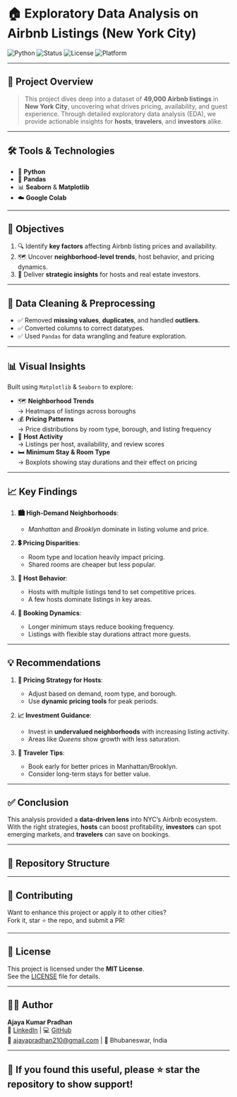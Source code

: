 # 🏠 Exploratory Data Analysis on Airbnb Listings (New York City)

![Python](https://img.shields.io/badge/Python-3.8-blue.svg?style=flat-square&logo=python)
![Status](https://img.shields.io/badge/Project-Complete-brightgreen?style=flat-square)
![License](https://img.shields.io/badge/License-MIT-lightgrey?style=flat-square)
![Platform](https://img.shields.io/badge/Platform-Google_Colab-orange?style=flat-square&logo=google-colab)

---

## 📘 Project Overview

> This project dives deep into a dataset of **49,000 Airbnb listings** in **New York City**, uncovering what drives pricing, availability, and guest experience. Through detailed exploratory data analysis (EDA), we provide actionable insights for **hosts**, **travelers**, and **investors** alike.

---

## 🛠️ Tools & Technologies

- 🐍 **Python**
- 🧮 **Pandas**
- 📊 **Seaborn** & **Matplotlib**
- ☁️ **Google Colab**

---

## 🎯 Objectives

1. 🔍 Identify **key factors** affecting Airbnb listing prices and availability.
2. 🗺️ Uncover **neighborhood-level trends**, host behavior, and pricing dynamics.
3. 💼 Deliver **strategic insights** for hosts and real estate investors.

---

## 🧹 Data Cleaning & Preprocessing

- ✅ Removed **missing values**, **duplicates**, and handled **outliers**.
- ✅ Converted columns to correct datatypes.
- ✅ Used `Pandas` for data wrangling and feature exploration.

---

## 📊 Visual Insights

Built using `Matplotlib` & `Seaborn` to explore:

- 🗺️ **Neighborhood Trends**  
  → Heatmaps of listings across boroughs  
- 💰 **Pricing Patterns**  
  → Price distributions by room type, borough, and listing frequency  
- 👤 **Host Activity**  
  → Listings per host, availability, and review scores  
- 🛏️ **Minimum Stay & Room Type**  
  → Boxplots showing stay durations and their effect on pricing

---

## 📈 Key Findings

1. **🏙️ High-Demand Neighborhoods**:  
   - *Manhattan* and *Brooklyn* dominate in listing volume and price.
   
2. **💲 Pricing Disparities**:  
   - Room type and location heavily impact pricing.
   - Shared rooms are cheaper but less popular.

3. **👤 Host Behavior**:  
   - Hosts with multiple listings tend to set competitive prices.
   - A few hosts dominate listings in key areas.

4. **📅 Booking Dynamics**:  
   - Longer minimum stays reduce booking frequency.
   - Listings with flexible stay durations attract more guests.

---

## 💡 Recommendations

1. **📌 Pricing Strategy for Hosts**:  
   - Adjust based on demand, room type, and borough.
   - Use **dynamic pricing tools** for peak periods.

2. **📈 Investment Guidance**:  
   - Invest in **undervalued neighborhoods** with increasing listing activity.
   - Areas like *Queens* show growth with less saturation.

3. **🧭 Traveler Tips**:  
   - Book early for better prices in Manhattan/Brooklyn.
   - Consider long-term stays for better value.

---

## ✅ Conclusion

This analysis provided a **data-driven lens** into NYC’s Airbnb ecosystem.  
With the right strategies, **hosts** can boost profitability, **investors** can spot emerging markets, and **travelers** can save on bookings.

---

## 📁 Repository Structure


---

## 🤝 Contributing

Want to enhance this project or apply it to other cities?  
Fork it, star ⭐ the repo, and submit a PR!

---

## 📜 License

This project is licensed under the **MIT License**.  
See the [LICENSE](LICENSE) file for details.

---

## 🙋‍♂️ Author

**Ajaya Kumar Pradhan**  
🔗 [LinkedIn](https://linkedin.com/in/ajaya-pradhan-1945341b0) | 💻 [GitHub](https://github.com/Ajaya210)  
📧 ajayapradhan210@gmail.com | 📍 Bhubaneswar, India

---

## 🌟 If you found this useful, please ⭐ star the repository to show support!

